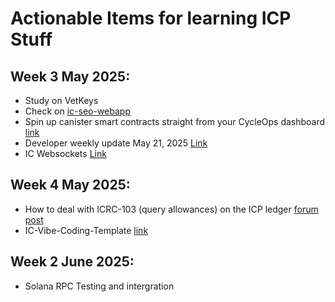 # Actionable Items for learning ICP Stuff

## Week 3 May 2025: 
- Study on VetKeys 
- Check on [ic-seo-webapp](https://github.com/kristoferlund/ic-seo-webapp)
- Spin up canister smart contracts straight from your CycleOps dashboard [link](https://x.com/CycleOps/status/1924872909719470338)
- Developer weekly update May 21, 2025 [Link](https://internetcomputer.org/blog/2025/05/21/news-and-updates/update)
- IC Websockets [Link](https://forum.dfinity.org/t/ic-websocket-stable-release/23872)

## Week 4 May 2025: 
- How to deal with ICRC-103 (query allowances) on the ICP ledger [forum post](https://forum.dfinity.org/t/standard-for-managing-icrc-2-approvals-a-challenge-for-the-icp-ledger/32997/13?u=marc0olo) 
- IC-Vibe-Coding-Template [link](https://github.com/pt-icp-hub/IC-Vibe-Coding-Template)

## Week 2 June 2025:
- Solana RPC Testing and intergration